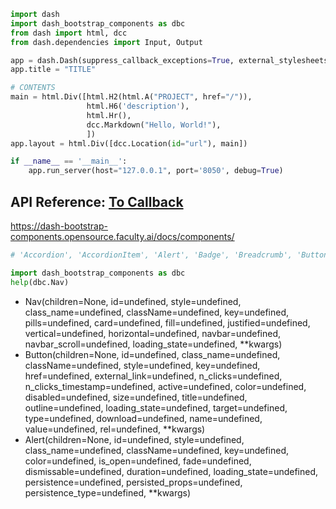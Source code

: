 
```python
import dash
import dash_bootstrap_components as dbc
from dash import html, dcc
from dash.dependencies import Input, Output

app = dash.Dash(suppress_callback_exceptions=True, external_stylesheets=[dbc.themes.BOOTSTRAP])
app.title = "TITLE"

# CONTENTS
main = html.Div([html.H2(html.A("PROJECT", href="/")),
                 html.H6('description'),
                 html.Hr(),
                 dcc.Markdown("Hello, World!"),
                 ])
app.layout = html.Div([dcc.Location(id="url"), main])

if __name__ == '__main__':
    app.run_server(host="127.0.0.1", port='8050', debug=True)
```


## API Reference: [To Callback](https://github.com/ecstasyego/python-dash/blob/main/dashboard/dash-callbacks/README.md)
https://dash-bootstrap-components.opensource.faculty.ai/docs/components/

```python
# 'Accordion', 'AccordionItem', 'Alert', 'Badge', 'Breadcrumb', 'Button', 'ButtonGroup', 'Card', 'CardBody', 'CardFooter', 'CardGroup', 'CardHeader', 'CardImg', 'CardImgOverlay', 'CardLink', 'Carousel', 'Checkbox', 'Checklist', 'Col', 'Collapse', 'Container', 'DropdownMenu', 'DropdownMenuItem', 'Fade', 'Form', 'FormFeedback', 'FormFloating', 'FormText', 'Input', 'InputGroup', 'InputGroupText', 'Label', 'ListGroup', 'ListGroupItem', 'Modal', 'ModalBody', 'ModalFooter', 'ModalHeader', 'ModalTitle', 'Nav', 'NavItem', 'NavLink', 'Navbar', 'NavbarBrand', 'NavbarSimple', 'NavbarToggler', 'Offcanvas', 'Pagination', 'Placeholder', 'Popover', 'PopoverBody', 'PopoverHeader', 'Progress', 'RadioButton', 'RadioItems', 'Row', 'Select', 'Spinner', 'Stack', 'Switch', 'Tab', 'Table', 'Tabs', 'Textarea', 'Toast', 'Tooltip'

import dash_bootstrap_components as dbc
help(dbc.Nav)
```

- Nav(children=None, id=undefined, style=undefined, class_name=undefined, className=undefined, key=undefined, pills=undefined, card=undefined, fill=undefined, justified=undefined, vertical=undefined, horizontal=undefined, navbar=undefined, navbar_scroll=undefined, loading_state=undefined, **kwargs)
- Button(children=None, id=undefined, class_name=undefined, className=undefined, style=undefined, key=undefined, href=undefined, external_link=undefined, n_clicks=undefined, n_clicks_timestamp=undefined, active=undefined, color=undefined, disabled=undefined, size=undefined, title=undefined, outline=undefined, loading_state=undefined, target=undefined, type=undefined, download=undefined, name=undefined, value=undefined, rel=undefined, **kwargs)
- Alert(children=None, id=undefined, style=undefined, class_name=undefined, className=undefined, key=undefined, color=undefined, is_open=undefined, fade=undefined, dismissable=undefined, duration=undefined, loading_state=undefined, persistence=undefined, persisted_props=undefined, persistence_type=undefined, **kwargs)
